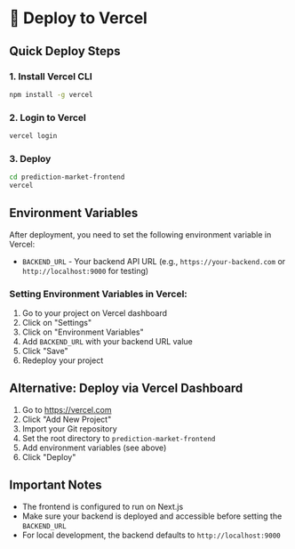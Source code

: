 # 🚀 Deploy to Vercel

## Quick Deploy Steps

### 1. Install Vercel CLI
```bash
npm install -g vercel
```

### 2. Login to Vercel
```bash
vercel login
```

### 3. Deploy
```bash
cd prediction-market-frontend
vercel
```

## Environment Variables

After deployment, you need to set the following environment variable in Vercel:

- `BACKEND_URL` - Your backend API URL (e.g., `https://your-backend.com` or `http://localhost:9000` for testing)

### Setting Environment Variables in Vercel:

1. Go to your project on Vercel dashboard
2. Click on "Settings"
3. Click on "Environment Variables"
4. Add `BACKEND_URL` with your backend URL value
5. Click "Save"
6. Redeploy your project

## Alternative: Deploy via Vercel Dashboard

1. Go to https://vercel.com
2. Click "Add New Project"
3. Import your Git repository
4. Set the root directory to `prediction-market-frontend`
5. Add environment variables (see above)
6. Click "Deploy"

## Important Notes

- The frontend is configured to run on Next.js
- Make sure your backend is deployed and accessible before setting the `BACKEND_URL`
- For local development, the backend defaults to `http://localhost:9000`

